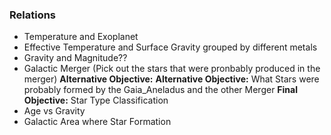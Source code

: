 ### Relations
- Temperature and Exoplanet
- Effective Temperature and Surface Gravity grouped by different metals
- Gravity and Magnitude??
- Galactic Merger (Pick out the stars that were pronbably produced in the merger)
**Alternative Objective:**
**Alternative Objective:** What Stars were probably formed by the Gaia_Aneladus and the other Merger
**Final Objective:** Star Type Classification
- Age vs Gravity
- Galactic Area where Star Formation
